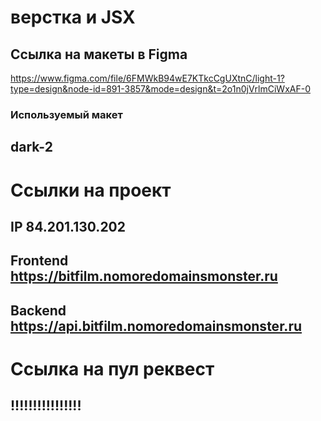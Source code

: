 # верстка и JSX

## Ссылка на макеты в Figma

https://www.figma.com/file/6FMWkB94wE7KTkcCgUXtnC/light-1?type=design&node-id=891-3857&mode=design&t=2o1n0jVrlmCiWxAF-0

### Используемый макет

## dark-2

# Ссылки на проект

## IP 84.201.130.202

## Frontend https://bitfilm.nomoredomainsmonster.ru

## Backend https://api.bitfilm.nomoredomainsmonster.ru

# Ссылка на пул реквест

## !!!!!!!!!!!!!!!!
